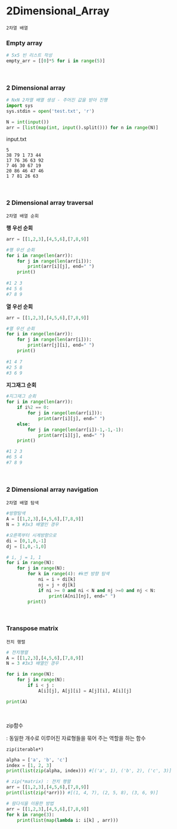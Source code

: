 # 2Dimensional_Array

`2차열 배열`

### Empty array

```python
# 5x5 빈 리스트 작성
empty_arr = [[0]*5 for i in range(5)]
```

<br>

### 2 Dimensional array

```python
# NxN 2차열 배열 생성 - 주어진 값을 받아 진행
import sys
sys.stdin = open('test.txt', 'r')

N = int(input())
arr = [list(map(int, input().split())) for n in range(N)]
```

input.txt

```
5
38 79 1 73 44
17 76 36 63 92
7 46 30 67 19
20 86 46 47 46
1 7 81 26 63
```

<br>

### 2 Dimensional array traversal

`2차열 배열 순회`

**행 우선 순회**

```python
arr = [[1,2,3],[4,5,6],[7,8,9]]

#행 우선 순회
for i in range(len(arr)):
    for j in range(len(arr[i])):
        print(arr[i][j], end=" ")
    print()
    
#1 2 3
#4 5 6
#7 8 9
```

**열 우선 순회**

```python
arr = [[1,2,3],[4,5,6],[7,8,9]]

#열 우선 순회
for i in range(len(arr)):
    for j in range(len(arr[i])):
        print(arr[j][i], end=" ")
    print()
    
#1 4 7
#2 5 8
#3 6 9
```

**지그재그 순회**

```python
#지그재그 순회
for i in range(len(arr)):
    if i%2 == 0:
        for j in range(len(arr[i])):
            print(arr[i][j], end=" ")
    else:
        for j in range(len(arr[i])-1,-1,-1):
            print(arr[i][j], end=" ")
    print()

#1 2 3
#6 5 4
#7 8 9
```

<br>

### 2 Dimensional array navigation

`2차열 배열 탐색`

```python
#방향탐색
A = [[1,2,3],[4,5,6],[7,8,9]]
N = 3 #3x3 배열인 경우

#오른쪽부터 시계방향으로
di = [0,1,0,-1]
dj = [1,0,-1,0]

# i, j = 1, 1
for i in range(N):
    for j in range(N):
        for k in range(4): #k번 방향 탐색
            ni = i + di[k]
            nj = j + dj[k]
            if ni >= 0 and ni < N and nj >=0 and nj < N:
                print(A[ni][nj], end=" ")
        print()
```

<br>

### Transpose matrix

`전치 행렬`

```python
# 전치행렬
A = [[1,2,3],[4,5,6],[7,8,9]]
N = 3 #3x3 배열인 경우

for i in range(N):
    for j in range(N):
        if i < j :
            A[i][j], A[j][i] = A[j][i], A[i][j]

print(A)
```

<br>

zip함수

 : 동일한 개수로 이루어진 자료형들을 묶어 주는 역할을 하는 함수

`zip(iterable*)`

```python
alpha = ['a', 'b', 'c']
index = [1, 2, 3]
print(list(zip(alpha, index))) #[('a', 1), ('b', 2), ('c', 3)]

# zip(*matrix) : 전치 행렬
arr = [[1,2,3],[4,5,6],[7,8,9]]
print(list(zip(*arr))) #[(1, 4, 7), (2, 5, 8), (3, 6, 9)]

# 람다식을 이용한 방법
arr = [[1,2,3],[4,5,6],[7,8,9]]
for k in range(3):
    print(list(map(lambda i: i[k] , arr)))
```

